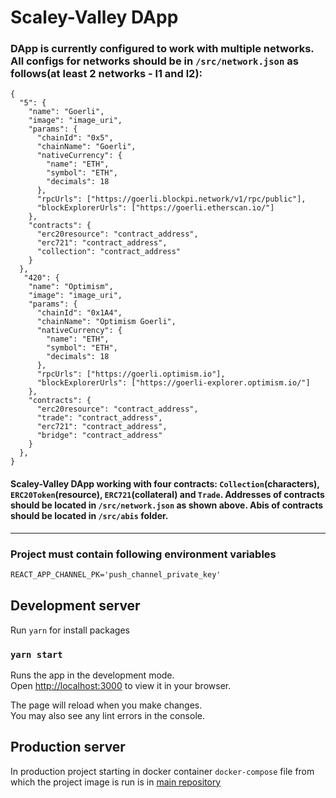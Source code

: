 # Scaley-Valley DApp

### DApp is currently configured to work with multiple networks. All configs for networks should be in `/src/network.json` as follows(at least 2 networks - l1 and l2):

```
{
  "5": {
    "name": "Goerli",
    "image": "image_uri",
    "params": {
      "chainId": "0x5",
      "chainName": "Goerli",
      "nativeCurrency": {
        "name": "ETH",
        "symbol": "ETH",
        "decimals": 18
      },
      "rpcUrls": ["https://goerli.blockpi.network/v1/rpc/public"],
      "blockExplorerUrls": ["https://goerli.etherscan.io/"]
    },
    "contracts": {
      "erc20resource": "contract_address",
      "erc721": "contract_address",
      "collection": "contract_address"
    }
  },
   "420": {
    "name": "Optimism",
    "image": "image_uri",
    "params": {
      "chainId": "0x1A4",
      "chainName": "Optimism Goerli",
      "nativeCurrency": {
        "name": "ETH",
        "symbol": "ETH",
        "decimals": 18
      },
      "rpcUrls": ["https://goerli.optimism.io"],
      "blockExplorerUrls": ["https://goerli-explorer.optimism.io/"]
    },
    "contracts": {
      "erc20resource": "contract_address",
      "trade": "contract_address",
      "erc721": "contract_address",
      "bridge": "contract_address"
    }
  },
}
```

#### Scaley-Valley DApp working with four contracts: `Collection`(characters), `ERC20Token`(resource), `ERC721`(collateral) and `Trade`. Addresses of contracts should be located in `/src/network.json` as shown above. Abis of contracts should be located in `/src/abis` folder.

---

### Project must contain following environment variables

```txt
REACT_APP_CHANNEL_PK='push_channel_private_key'
```

## Development server

Run `yarn` for install packages

### `yarn start`

Runs the app in the development mode.\
Open [http://localhost:3000](http://localhost:3000) to view it in your browser.

The page will reload when you make changes.\
You may also see any lint errors in the console.

## Production server

In production project starting in docker container
`docker-compose` file from which the project image is run is in [main repository](https://github.com/definme/scaley-valley)